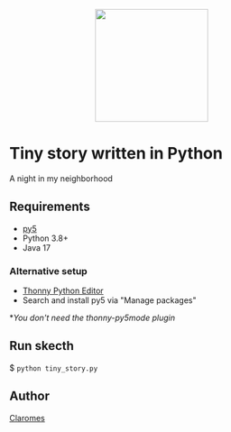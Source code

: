 <p align="center">
    <img src="tiny_story.gif" width="200">
</p>

# Tiny story written in Python

A night in my neighborhood

## Requirements

- [py5](https://py5.ixora.io/content/install.html)
- Python 3.8+
- Java 17

### Alternative setup

- [Thonny Python Editor](https://thonny.org/)
- Search and install py5 via "Manage packages"

**You don't need the thonny-py5mode plugin*

## Run skecth

$ `python tiny_story.py`

## Author

[Claromes](https://claromes.gitlab.io)